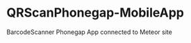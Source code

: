 QRScanPhonegap-MobileApp
========================

BarcodeScanner Phonegap App connected to Meteor site
